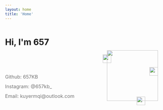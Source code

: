 ```yaml
---
layout: home
title: 'Home'
---
```


<div class="home-header" style="display: flex;">
  <div>
    <h1>Hi, I'm 657</h1>
    <div style="min-height: 4rem;"></div>
    <a class="home-link" href="https://github.com/657KB/">Github: 657KB</a>
    <a class="home-link" href="https://www.instagram.com/657kb_?igsh=MThic3QzbDN3cng4Zw==">Instagram: @657kb_</a>
    <a class="home-link" href="mailto:kuyermqi@outlook.com">Email: kuyermqi@outlook.com</a>
  </div>
  <div class="home-avatar-container">
    <div class="light-relative">
      <img class="home-avatar" src="/images/avatar.jpg" />
      <img class="light" style="top: 1em; left: -1em; animation-delay: .3s;" src="/images/light.png" />
      <img class="light" style="top: 4em; right: 0em;" src="/images/light.png" />
      <img class="light" style="bottom: -1em; right: 3em; animation-delay: .5s;" src="/images/light.png" />
    </div>
  </div>
</div>

<style>
.home-link {
  display: block;
  cursor: pointer;
  text-decoration: none;
  font-size: 1rem;
  line-height: 200%;
  color: #757575;
}
.home-avatar-container {
  flex: 1;
  display: flex;
  align-items: flex-end;
  justify-content: flex-end;
}
.home-avatar {
  width: 12em;
  height: 12em;
  margin-top: unset;
}
.light-relative {
  position: relative;
  width: 12em;
  height: 12em;
}
.light {
  width: 2em;
  height: 2em;
  animation: light-animation ease-in-out .5s infinite alternate;
  position: absolute;
}
@media screen and (max-width: 560px) {
  .home-header {
    flex-direction: column;
  }
  .home-avatar-container {
    align-items: flex-start;
    justify-content: flex-start;
  }
  .light-relative {
    margin-top: 4rem;
  }
}
@keyframes light-animation {
  from {
    transform: scale(1);
  }
  to {
    transform: scale(.8);
  }
}
</style>
